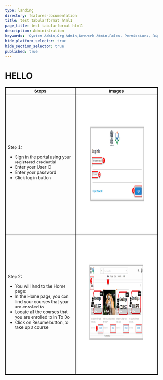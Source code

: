 ```yaml
---
type: landing
directory: features-documentation
title: test tabularformat html1
page_title: test tabularformat html1
description: Administration
keywords: 'System Admin,Org Admin,Network Admin,Roles, Permissions, Rights'
hide_platform_selector: true
hide_section_selector: true
published: true
---
```


<!DOCTYPE html>
<html>
<style>
table, th, td {
    border: 1px solid black;
    border-collapse: collapse;
}
</style>
<body>
<H1>HELLO</H1>
<p>

<table>
  <tr>
    <th>Steps</th>
    <th>Images</th>
  </tr>
  <tr>
    <td>Step 1: 
    	<ul>
    		<li> Sign in the portal using your registered credential</li>
    		<li> Enter your User ID</li>
   			<li> Enter your password</li>
    		<li> Click log in button</li>
    	</ul>
    </td>
    <td> <img src="/pages/features-documentation/images/login1.png" width="700" height="450">       
    </td>
  </tr>
  <tr>
    <td>Step 2: 
    	<ul>
        	<li> You will land to the Home page: </li>
            <li> In the Home page, you can find your courses that your are enrolled to  </li>
            <li> Locate all the courses that you are enrolled to in To Do  </li>
            <li> Click on Resume button, to take up a course </li>
         </ul>
    </td>
    <td><img src="/pages/features-documentation/images/workspace2.png" width="700" height="450"> 
    </td>
  </tr>
</table>
</p>
</body>
</html>
